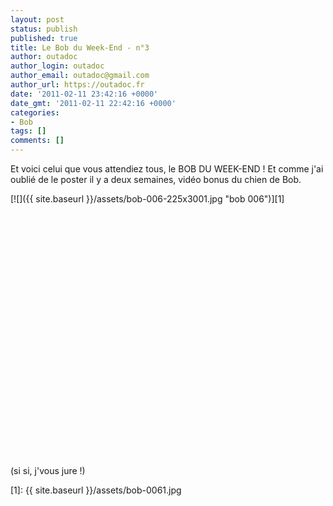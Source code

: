 ```yaml
---
layout: post
status: publish
published: true
title: Le Bob du Week-End - n°3
author: outadoc
author_login: outadoc
author_email: outadoc@gmail.com
author_url: https://outadoc.fr
date: '2011-02-11 23:42:16 +0000'
date_gmt: '2011-02-11 22:42:16 +0000'
categories:
- Bob
tags: []
comments: []
---
```

Et voici celui que vous attendiez tous, le BOB DU WEEK-END ! Et comme j'ai oublié de le poster il y a deux semaines, vidéo bonus du chien de Bob.

[![]({{ site.baseurl }}/assets/bob-006-225x3001.jpg "bob 006")][1]

<object classid="clsid:d27cdb6e-ae6d-11cf-96b8-444553540000" width="640" height="390" codebase="http://download.macromedia.com/pub/shockwave/cabs/flash/swflash.cab#version=6,0,40,0"><param name="allowFullScreen" value="true" /><param name="allowscriptaccess" value="always" /><param name="src" value="http://www.youtube.com/v/R8XAlSp838Y?fs=1&hl=fr_FR" /><param name="allowfullscreen" value="true" /><embed type="application/x-shockwave-flash" width="640" height="390" src="http://www.youtube.com/v/R8XAlSp838Y?fs=1&hl=fr_FR" allowscriptaccess="always" allowfullscreen="true"></embed></object>

(si si, j'vous jure !)

[1]: {{ site.baseurl }}/assets/bob-0061.jpg
